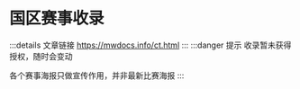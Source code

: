 # 国区赛事收录
:::details 文章链接
https://mwdocs.info/ct.html
:::
:::danger 提示
收录暂未获得授权，随时会变动

各个赛事海报只做宣传作用，并非最新比赛海报
:::

<SiteInfo name="MWLC" url="https://pd.qq.com/s/b58n6sama" preview="https://img1.imgtp.com/2023/09/09/hDSYrqQg.jpg" />

<SiteInfo name="CEA" url="https://pd.qq.com/s/8dpjp4sey" preview="https://img1.imgtp.com/2023/09/09/GwA7oue5.jpg" />

<SiteInfo name="AYT" url="https://pd.qq.com/s/9afbs5irz" preview="https://img1.imgtp.com/2023/09/09/HAOBbbWk.png" />

<SiteInfo name="HLM" url="https://pd.qq.com/s/9s7v9gmld" preview="https://img1.imgtp.com/2023/09/09/2FoWtr5a.jpg" />

<SiteInfo name="CFL" url="https://pd.qq.com/s/9gcn5vsec" preview="https://img1.imgtp.com/2023/09/09/2ftGGDua.jpg" />

<SiteInfo name="DW" url="https://pd.qq.com/s/2udth411x" preview="https://img1.imgtp.com/2023/09/09/taMBvfOK.jpg" />

<SiteInfo name="EVI" url="https://pd.qq.com/s/5voraubc4" preview="https://img1.imgtp.com/2023/09/09/doXLegE3.jpg" />

<SiteInfo name="Fanplay.CN" url="https://pd.qq.com/s/2a7svtsox" preview="https://img1.imgtp.com/2023/09/09/EumfEwD6.jpg" />

<SiteInfo name="UPLC" url="https://pd.qq.com/s/bcc18v852" preview="https://img1.imgtp.com/2023/09/09/3lFeKBuA.jpg" />
